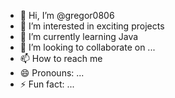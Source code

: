 - 👋 Hi, I’m @gregor0806
- 👀 I’m interested in exciting projects
- 🌱 I’m currently learning Java
- 💞️ I’m looking to collaborate on ...
- 📫 How to reach me 
- 😄 Pronouns: ...
- ⚡ Fun fact: ...

<!---
gregor0806/gregor0806 is a ✨ special ✨ repository because its `README.md` (this file) appears on your GitHub profile.
You can click the Preview link to take a look at your changes.
--->

